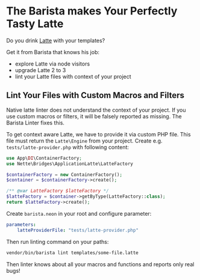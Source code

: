 # The Barista makes Your Perfectly Tasty Latte

Do you drink [Latte](https://latte.nette.org/en/) with your templates?

Get it from Barista that knows his job:

* explore Latte via node visitors
* upgrade Latte 2 to 3
* lint your Latte files with context of your project


## Lint Your Files with Custom Macros and Filters

Native latte linter does not understand the context of your project. If you use custom macros or filters, it will be falsely reported as missing. The Barista Linter fixes this.

To get context aware Latte, we have to provide it via custom PHP file. This file must return the `Latte\Engine` from your project. Create e.g. `tests/latte-provider.php` with following content:

```php
use App\DI\ContainerFactory;
use Nette\Bridges\ApplicationLatte\LatteFactory

$containerFactory = new ContainerFactory();
$container = $containerFactory->create();

/** @var LatteFactory $latteFactory */
$latteFactory = $container->getByType(LatteFactory::class);
return $latteFactory->create();
```

Create `barista.neon` in your root and configure parameter:

```yaml
parameters:
    latteProviderFile: "tests/latte-provider.php"
```

Then run linting command on your paths:

```bash
vendor/bin/barista lint templates/some-file.latte
```

Then linter knows about all your macros and functions and reports only real bugs!
